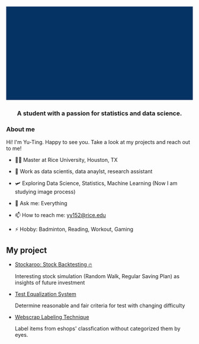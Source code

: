 

<!-- comes from msgif -->
<p align="center"><img src="https://github.com/OuOLeaf/OuOLeaf/blob/main/readme-gif/introduction.gif?raw=true"></p>

<h3 align="center"> A student with a passion for statistics and data science. </h3>

### About me
Hi! I'm Yu-Ting. 
Happy to see you. 
Take a look at my projects and reach out to me!

- 👨‍💻 Master at Rice University, Houston, TX

- 🔭 Work as data scientis, data anaylst, research assistant

- 🛩️ Exploring Data Science, Statistics, Machine Learning (Now I am studying image process)

- 💬 Ask me: Everything

- 📫 How to reach me: yy152@rice.edu

- ⚡ Hobby: Badminton, Reading, Workout, Gaming 

## My project
 - [Stockaroo: Stock Backtesting 🔥](https://stockaroo-web.streamlit.app/)

   Interesting stock simulation (Random Walk, Regular Saving Plan) as insights of future investment
   
 - [Test Equalization System](https://github.com/OuOLeaf/Test-Equalization)

   Determine reasonable and fair criteria for test with changing difficulty
   
 - [Webscrap Labeling Technique](https://github.com/OuOLeaf/2-Miilion-Invoice-Data-Analysis)

   Label items from eshops' classfication without categorized them by eyes.
